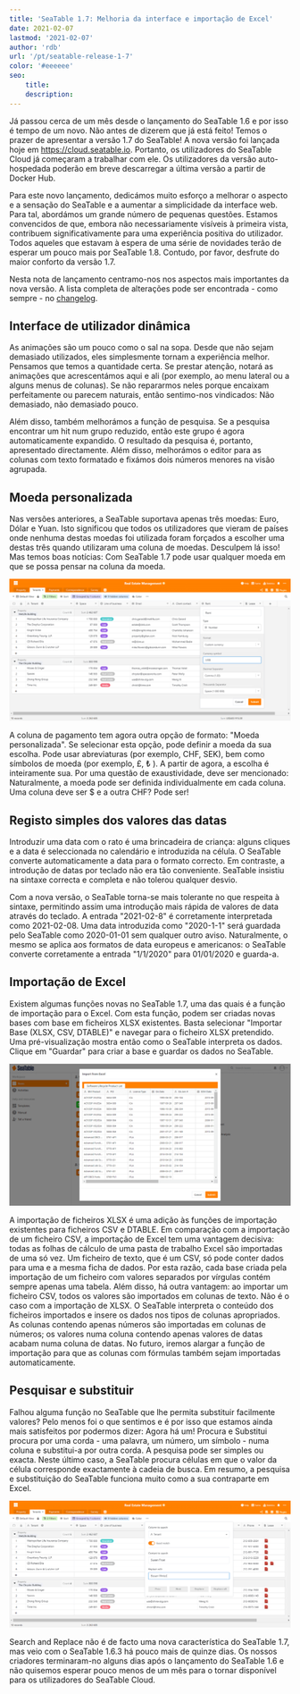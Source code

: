 ```yaml
---
title: 'SeaTable 1.7: Melhoria da interface e importação de Excel'
date: 2021-02-07
lastmod: '2021-02-07'
author: 'rdb'
url: '/pt/seatable-release-1-7'
color: '#eeeeee'
seo:
    title:
    description:
---
```


Já passou cerca de um mês desde o lançamento do SeaTable 1.6 e por isso é tempo de um novo. Não antes de dizerem que já está feito! Temos o prazer de apresentar a versão 1.7 do SeaTable! A nova versão foi lançada hoje em https://cloud.seatable.io. Portanto, os utilizadores do SeaTable Cloud já começaram a trabalhar com ele. Os utilizadores da versão auto-hospedada poderão em breve descarregar a última versão a partir de Docker Hub.

Para este novo lançamento, dedicámos muito esforço a melhorar o aspecto e a sensação do SeaTable e a aumentar a simplicidade da interface web. Para tal, abordámos um grande número de pequenas questões. Estamos convencidos de que, embora não necessariamente visíveis à primeira vista, contribuem significativamente para uma experiência positiva do utilizador. Todos aqueles que estavam à espera de uma série de novidades terão de esperar um pouco mais por SeaTable 1.8. Contudo, por favor, desfrute do maior conforto da versão 1.7.

Nesta nota de lançamento centramo-nos nos aspectos mais importantes da nova versão. A lista completa de alterações pode ser encontrada - como sempre - no [changelog](https://seatable.io/docs/changelog/version-1-7/?lang=auto).

## Interface de utilizador dinâmica

As animações são um pouco como o sal na sopa. Desde que não sejam demasiado utilizados, eles simplesmente tornam a experiência melhor. Pensamos que temos a quantidade certa. Se prestar atenção, notará as animações que acrescentámos aqui e ali (por exemplo, ao menu lateral ou a alguns menus de colunas). Se não repararmos neles porque encaixam perfeitamente ou parecem naturais, então sentimo-nos vindicados: Não demasiado, não demasiado pouco.

Além disso, também melhorámos a função de pesquisa. Se a pesquisa encontrar um hit num grupo reduzido, então este grupo é agora automaticamente expandido. O resultado da pesquisa é, portanto, apresentado directamente. Além disso, melhorámos o editor para as colunas com texto formatado e fixámos dois números menores na visão agrupada.

## Moeda personalizada

Nas versões anteriores, a SeaTable suportava apenas três moedas: Euro, Dólar e Yuan. Isto significou que todos os utilizadores que vieram de países onde nenhuma destas moedas foi utilizada foram forçados a escolher uma destas três quando utilizaram uma coluna de moedas. Desculpem lá isso! Mas temos boas notícias: Com SeaTable 1.7 pode usar qualquer moeda em que se possa pensar na coluna da moeda.

![Use a denominação que quiser em SeaTable 1.7](images/Custom_Currency_1590x802.png)

A coluna de pagamento tem agora outra opção de formato: "Moeda personalizada". Se selecionar esta opção, pode definir a moeda da sua escolha. Pode usar abreviaturas (por exemplo, CHF, SEK), bem como símbolos de moeda (por exemplo, £, ₺ ). A partir de agora, a escolha é inteiramente sua. Por uma questão de exaustividade, deve ser mencionado: Naturalmente, a moeda pode ser definida individualmente em cada coluna. Uma coluna deve ser $ e a outra CHF? Pode ser!

## Registo simples dos valores das datas

Introduzir uma data com o rato é uma brincadeira de criança: alguns cliques e a data é seleccionada no calendário e introduzida na célula. O SeaTable converte automaticamente a data para o formato correcto. Em contraste, a introdução de datas por teclado não era tão conveniente. SeaTable insistiu na sintaxe correcta e completa e não tolerou qualquer desvio.

Com a nova versão, o SeaTable torna-se mais tolerante no que respeita à sintaxe, permitindo assim uma introdução mais rápida de valores de data através do teclado. A entrada "2021-02-8" é corretamente interpretada como 2021-02-08. Uma data introduzida como "2020-1-1" será guardada pelo SeaTable como 2020-01-01 sem qualquer outro aviso. Naturalmente, o mesmo se aplica aos formatos de data europeus e americanos: o SeaTable converte corretamente a entrada "1/1/2020" para 01/01/2020 e guarda-a.

## Importação de Excel

Existem algumas funções novas no SeaTable 1.7, uma das quais é a função de importação para o Excel. Com esta função, podem ser criadas novas bases com base em ficheiros XLSX existentes. Basta selecionar "Importar Base (XLSX, CSV, DTABLE)" e navegar para o ficheiro XLSX pretendido. Uma pré-visualização mostra então como o SeaTable interpreta os dados. Clique em "Guardar" para criar a base e guardar os dados no SeaTable.

![Criar novas bases através da importação de uma excelente pasta de trabalho](images/Excel_Import_1590x802.png)

A importação de ficheiros XLSX é uma adição às funções de importação existentes para ficheiros CSV e DTABLE. Em comparação com a importação de um ficheiro CSV, a importação de Excel tem uma vantagem decisiva: todas as folhas de cálculo de uma pasta de trabalho Excel são importadas de uma só vez. Um ficheiro de texto, que é um CSV, só pode conter dados para uma e a mesma ficha de dados. Por esta razão, cada base criada pela importação de um ficheiro com valores separados por vírgulas contém sempre apenas uma tabela. Além disso, há outra vantagem: ao importar um ficheiro CSV, todos os valores são importados em colunas de texto. Não é o caso com a importação de XLSX. O SeaTable interpreta o conteúdo dos ficheiros importados e insere os dados nos tipos de colunas apropriados. As colunas contendo apenas números são importadas em colunas de números; os valores numa coluna contendo apenas valores de datas acabam numa coluna de datas. No futuro, iremos alargar a função de importação para que as colunas com fórmulas também sejam importadas automaticamente.

## Pesquisar e substituir

Falhou alguma função no SeaTable que lhe permita substituir facilmente valores? Pelo menos foi o que sentimos e é por isso que estamos ainda mais satisfeitos por podermos dizer: Agora há um! Procura e Substitui procura por uma corda - uma palavra, um número, um símbolo - numa coluna e substitui-a por outra corda. A pesquisa pode ser simples ou exacta. Neste último caso, a SeaTable procura células em que o valor da célula corresponde exactamente à cadeia de busca. Em resumo, a pesquisa e substituição do SeaTable funciona muito como a sua contraparte em Excel.

![Nova funcionalidade em SeaTable 1.6.3: Substituição de lotes](images/Batch_replacement_1590x717.png)

Search and Replace não é de facto uma nova característica do SeaTable 1.7, mas veio com o SeaTable 1.6.3 há pouco mais de quinze dias. Os nossos criadores terminaram-no alguns dias após o lançamento do SeaTable 1.6 e não quisemos esperar pouco menos de um mês para o tornar disponível para os utilizadores do SeaTable Cloud.
